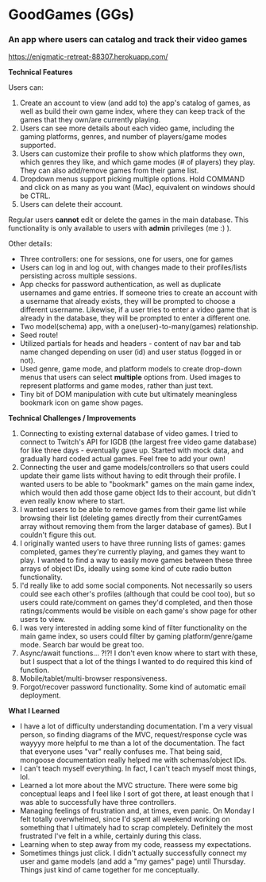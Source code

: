 # GoodGames (GGs)
### An app where users can catalog and track their video games
https://enigmatic-retreat-88307.herokuapp.com/

**Technical Features**

Users can:
1. Create an account to view (and add to) the app's catalog of games, as well as build their own game index, where they can keep track of the games that they own/are currently playing.
2. Users can see more details about each video game, including the gaming platforms, genres, and number of players/game modes supported.
3. Users can customize their profile to show which platforms they own, which genres they like, and which game modes (# of players) they play. They can also add/remove games from their game list.
4. Dropdown menus support picking multiple options. Hold COMMAND and click on as many as you want (Mac), equivalent on windows should be CTRL.
5. Users can delete their account.

Regular users **cannot** edit or delete the games in the main database. This functionality is only available to users with **admin** privileges (me :) ).

Other details:
- Three controllers: one for sessions, one for users, one for games
- Users can log in and log out, with changes made to their profiles/lists persisting across multiple sessions.
- App checks for password authentication, as well as duplicate usernames and game entries. If someone tries to create an account with a username that already exists, they will be prompted to choose a different username. Likewise, if a user tries to enter a video game that is already in the database, they will be prompted to enter a different one.
- Two model(schema) app, with a one(user)-to-many(games) relationship.
- Seed route!
- Utilized partials for heads and headers - content of nav bar and tab name changed depending on user (id) and user status (logged in or not).
- Used genre, game mode, and platform models to create drop-down menus that users can select **multiple** options from. Used images to represent platforms and game modes, rather than just text.
- Tiny bit of DOM manipulation with cute but ultimately meaningless bookmark icon on game show pages.


**Technical Challenges / Improvements**
1. Connecting to existing external database of video games. I tried to connect to Twitch's API for IGDB (the largest free video game database) for like three days - eventually gave up. Started with mock data, and gradually hard coded actual games. Feel free to add your own!
2. Connecting the user and game models/controllers so that users could update their game lists without having to edit through their profile. I wanted users to be able to "bookmark" games on the main game index, which would then add those game object Ids to their account, but didn't even really know where to start.
3. I wanted users to be able to remove games from their game list while browsing their list (deleting games directly from their currentGames array without removing them from the larger database of games). But I couldn't figure this out.
4. I originally wanted users to have three running lists of games: games completed, games they're currently playing, and games they want to play. I wanted to find a way to easily move games between these three arrays of object IDs, ideally using some kind of cute radio button functionality.
5. I'd really like to add some social components. Not necessarily so users could see each other's profiles (although that could be cool too), but so users could rate/comment on games they'd completed, and then those ratings/comments would be visible on each game's show page for other users to view.
6. I was very interested in adding some kind of filter functionality on the main game index, so users could filter by gaming platform/genre/game mode. Search bar would be great too.
7. Async/await functions... ?!?! I don't even know where to start with these, but I suspect that a lot of the things I wanted to do required this kind of function.
8. Mobile/tablet/multi-browser responsiveness.
9. Forgot/recover password functionality. Some kind of automatic email deployment.

**What I Learned**
- I have a lot of difficulty understanding documentation. I'm a very visual person, so finding diagrams of the MVC, request/response cycle was wayyyy more helpful to me than a lot of the documentation. The fact that everyone uses "var" really confuses me. That being said, mongoose documentation really helped me with schemas/object IDs.
- I can't teach myself everything. In fact, I can't teach myself most things, lol.
- Learned a lot more about the MVC structure. There were some big conceptual leaps and I feel like I sort of got there, at least enough that I was able to successfully have three controllers.
- Managing feelings of frustration and, at times, even panic. On Monday I felt totally overwhelmed, since I'd spent all weekend working on something that I ultimately had to scrap completely. Definitely the most frustrated I've felt in a while, certainly during this class.
- Learning when to step away from my code, reassess my expectations.
- Sometimes things just click. I didn't actually successfully connect my user and game models (and add a "my games" page) until Thursday. Things just kind of came together for me conceptually.
